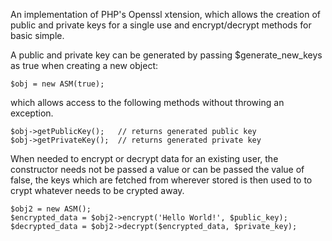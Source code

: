 An implementation of PHP's Openssl xtension, which allows the creation of public and private keys for a single use and encrypt/decrypt methods for basic simple.

A public and private key can be generated by passing $generate_new_keys as true when creating a new object:
```
$obj = new ASM(true);
```

which allows access to the following methods without throwing an exception.
```
$obj->getPublicKey();   // returns generated public key
$obj->getPrivateKey();  // returns generated private key
```

When needed to encrypt or decrypt data for an existing user, the constructor needs not be passed a value or can be passed the value of false, the keys which are fetched from wherever stored is then used to to crypt whatever needs to be crypted away.

```
$obj2 = new ASM();
$encrypted_data = $obj2->encrypt('Hello World!', $public_key);
$decrypted_data = $obj2->decrypt($encrypted_data, $private_key);
```
